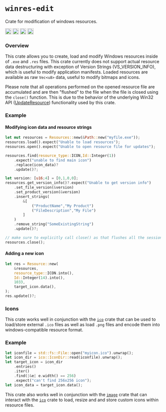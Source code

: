 # `winres-edit`

Crate for modification of windows resources.

[<img alt="github" src="https://img.shields.io/badge/github-aspectron/winres--edit-8da0cb?style=for-the-badge&labelColor=555555&color=8da0cb&logo=github" height="20">](https://github.com/aspectron/winres-edit)
[<img alt="crates.io" src="https://img.shields.io/crates/v/winres-edit.svg?maxAge=2592000&style=for-the-badge&color=fc8d62&logo=rust" height="20">](https://crates.io/crates/winres-edit)
[<img alt="docs.rs" src="https://img.shields.io/badge/docs.rs-winres--edit-56c2a5?maxAge=2592000&style=for-the-badge&logo=docs.rs" height="20">](https://docs.rs/winres-edit)
<img alt="license" src="https://img.shields.io/crates/l/winres-edit.svg?maxAge=2592000&color=6ac&style=for-the-badge&logoColor=fff" height="20">

### Overview

This crate allows you to create, load and modify Windows resources inside of `.exe` and `.res` files.  This crate currently does not support actual resource data destructuring with exception of Version Strings (VS_VERSION_INFO), which is useful to modify application manifests. Loaded resources are available as raw `Vec<u8>` data, useful to modify bitmaps and icons.

Please note that all operations performed on the opened resource file are accumulated and are then "flushed" to the file when the file is closed
using the `close()` function. This is due to the behavior of the underlying Win32 API ([UpdateResource](https://learn.microsoft.com/en-us/windows/win32/api/winbase/nf-winbase-updateresourcea)) functionality used by this crate.

### Example

#### Modifying icon data and resource strings
```rust
let mut resources = Resources::new(&Path::new("myfile.exe"));
resources.load().expect("Unable to load resources");
resources.open().expect("Unable to open resource file for updates");

resources.find(resource_type::ICON,Id::Integer(1))
    .expect("unable to find main icon")
    .replace(icon_data)?
    .update()?;

let version: [u16;4] = [0,1,0,0];
resources.get_version_info()?.expect("Unable to get version info")
    .set_file_version(&version)
    .set_product_version(&version)
    .insert_strings(
        &[
            ("ProductName","My Product")
            ("FileDescription","My File")
        ]
    )
    .remove_string("SomeExistingString")
    .update()?;

// make sure to explicitly call close() as that flushes all the session changes
resources.close();
```

#### Adding a new icon
```rust
let res = Resource::new(
    &resources,
    resource_type::ICON.into(),
    Id::Integer(14).into(),
    1033,
    target_icon.data(),
);
res.update()?;
```

### Icons

This crate works well in conjunction with the [`ico`](https://crates.io/crates/ico) crate that can be used to load/store external `.ico` files as well as load `.png` files and encode them into windows-compatible resource format.

### Example

```rust
let iconfile = std::fs::File::open("myicon.ico").unwrap();
let icon_dir = ico::IconDir::read(iconfile).unwrap();    
let target_icon = icon_dir
    .entries()
    .iter()
    .find(|&e| e.width() == 256)
    .expect("can't find 256x256 icon");
let icon_data = target_icon.data();
```

This crate also works well in conjunction with the [`image`](https://crates.io/image) crate that can interact with the [`ico`](https://crates.io/crates/ico) crate to load, resize and and store custom icons within resource files.
